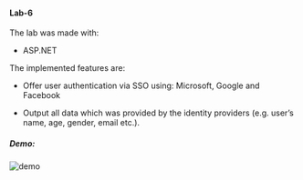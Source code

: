 #### Lab-6

The lab was made with:

- ASP.NET

The implemented features are:

- Offer user authentication via SSO using: Microsoft, Google and Facebook

- Output all data which was provided by the identity providers (e.g. user’s name, age,
gender, email etc.).


##### Demo:

![demo](https://github.com/PuscasDumitru/FAF.CS16.1-Cryptography-and-Cybersecurity-LABS/blob/main/LAB_6/lab_6.gif)


